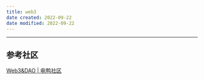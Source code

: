 ```yaml
---
title: web3
date created: 2022-09-22
date modified: 2022-09-22
---
```


---

## 参考社区
[Web3&DAO | 电鸭社区](https://eleduck.com/categories/19)